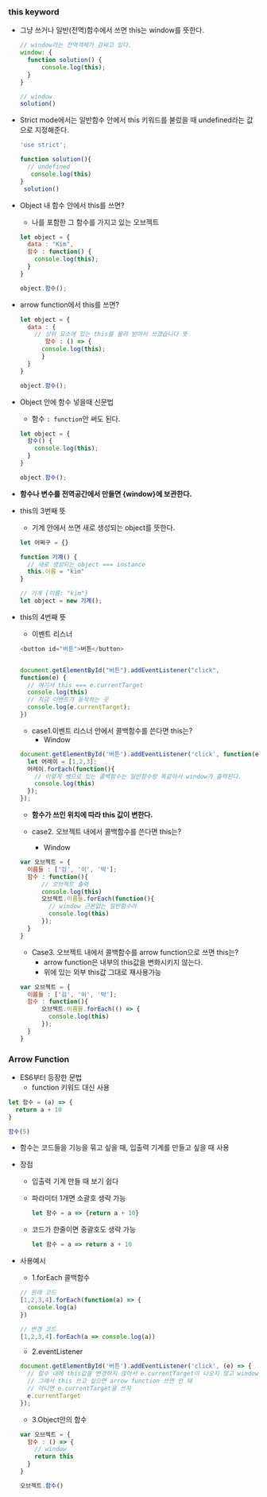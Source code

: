 ### this keyword

- 그냥 쓰거나 일반(전역)함수에서 쓰면 this는 window를 뜻한다. 

  ```js
  // window라는 전역객체가 감싸고 있다. 
  window: {
   	function solution() {
    	console.log(this);
  	} 
  }
  
  // window
  solution()
  ```

  

- Strict mode에서는 일반함수 안에서 this 키워드를 불렀을 때 undefined라는 값으로 지정해준다. 

  ```js
  'use strict';
  
  function solution(){
    // undefined
     console.log(this)
  }
   solution()
  ```

  

- Object 내 함수 안에서 this를 쓰면?

  - 나를 포함한 그 함수를 가지고 있는 오브젝트

  ```js
  let object = {
    data : "Kim",
    함수 : function() {
      console.log(this);
    }
  }
  
  object.함수();
  ```

  

- arrow function에서 this를 쓰면?

  ```js
  let object = {
    data : {
      // 상위 요소에 있는 this를 물려 받아서 쓰겠습니다 뜻
     	 함수 : () => {
      	console.log(this);
    	} 
    }
  }
  
  object.함수();
  ```



- Object 안에 함수 넣을때 신문법

  - 함수 `: function`안 써도 된다. 

  ```js
  let object = {
    함수() {
      console.log(this);
    }
  }
  
  object.함수();
  ```

  

- **함수나 변수를 전역공간에서 만들면 {window}에 보관한다.**





- this의 3번째 뜻 

  - 기계 안에서 쓰면 새로 생성되는 object를 뜻한다.

  ```js
  let 어쩌구 = {}
  
  function 기계() {
    // 새로 생성되는 object === instance
    this.이름 = "kim"
  }
  
  // 기계 {이름: "kim"}
  let object = new 기계();
  ```



- this의 4번째 뜻

  - 이벤트 리스너

  ```js
  <button id="버튼">버튼</button>
  
  
  document.getElementById("버튼").addEventListener("click", 
  function(e) {
    // 여기서 this === e.currentTarget
    console.log(this)
    // 지금 이벤트가 동작하는 곳
    console.log(e.currentTarget);
  })
  ```

  - case1.이벤트 리스너 안에서 콜백함수를 쓴다면 this는?
    - Window

  ```js
  document.getElementById('버튼').addEventListener('click', function(e){
    let 어레이 = [1,2,3];
    어레이.forEach(function(){
      // 이렇게 썡으로 있는 콜백함수는 일반함수랑 똑같아서 window가 출력된다. 
      console.log(this)
    });
  });
  ```

  - **함수가 쓰인 위치에 따라 this 값이 변한다.**

  - case2. 오브젝트 내에서 콜백함수를 쓴다면 this는?
    - Window

  ```js
  var 오브젝트 = {
    이름들 : ['김', '이', '박'];
    함수 : function(){
        // 오브젝트 출력
        console.log(this)
        오브젝트.이름들.forEach(function(){
          // window 근본없는 일반함수라
          console.log(this)
        });
    }
  }
  ```

  - Case3. 오브젝트 내에서 콜백함수를 arrow function으로 쓰면 this는?
    - arrow function은 내부의 this값을 변화시키지 않는다.
    - 위에 있는 외부 this값 그대로 재사용가능

  ```js
  var 오브젝트 = {
    이름들 : ['김', '이', '박'];
    함수 : function(){
        오브젝트.이름들.forEach(() => {
          console.log(this)
        });
    }
  }
  ```

  



### Arrow Function 

- ES6부터 등장한 문법
  - function 키워드 대신 사용

```js
let 함수 = (a) => {
  return a + 10
}

함수(5)
```

- 함수는 코드들을 기능을 묶고 싶을 때, 입출력 기계를 만들고 싶을 때 사용

- 장점

  - 입출력 기계 만들 때 보기 쉽다

  - 파라미터 1개면 소괄호 생략 가능

    ```js
    let 함수 = a => {return a + 10}
    ```

  - 코드가 한줄이면 중괄호도 생략 가능

    ```js
    let 함수 = a => return a + 10
    ```

    

- 사용예시

  - 1.forEach 콜백함수

  ```js
  // 원래 코드
  [1,2,3,4].forEach(function(a) => {
    console.log(a)
  })
  
  // 변경 코드
  [1,2,3,4].forEach(a => console.log(a))
  ```

  - 2.eventListener

  ```js
  document.getElementById('버튼').addEventListener('click', (e) => {
  	// 함수 내에 this값을 변경하지 않아서 e.currentTarget이 나오지 않고 window 나옴
    // 그래서 this 쓰고 싶으면 arrow function 쓰면 안 돼 
    // 아니면 e.currentTarget을 쓰자
    e.currentTarget
  });
  ```

  - 3.Object안의 함수

  ```js
  var 오브젝트 = {
    함수 : () => {
      // window
      return this
    }
  }
  
  오브젝트.함수()
  ```

  